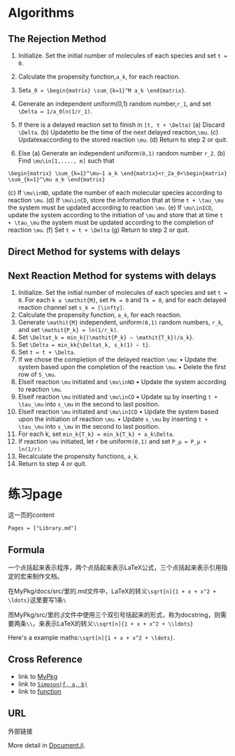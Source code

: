 # Algorithms
## The Rejection Method
1. Initialize. Set the initial number of molecules of each species and set ``t = 0``.

2. Calculate the propensity function,``a_k``, for each reaction.

3. Set``a_0 = \begin{matrix} \sum_{k=1}^M a_k \end{matrix}``.

4. Generate an independent uniform(0,1) random number,``r_1``, and set ``\Delta = 1/a_0ln(1/r_1)``.

5. If there is a delayed reaction set to finish in ``[t, t + \Delta)``
  (a) Discard ``\Delta``.
  (b) Updatetto be the time of the next delayed reaction,``\mu``.
  (c) Updatexaccording to the stored reaction ``\mu``.
  (d) Return to step 2 or quit.
6. Else
(a) Generate an independent uniform``(0,1)`` random number ``r_2``.
(b) Find ``\mu\in[1,...., m]`` such that

``\begin{matrix} \sum_{k=1}^\mu−1 a_k \end{matrix}<r_2a_0<\begin{matrix} \sum_{k=1}^\mu a_k \end{matrix}``

(c) If ``\mu\inND``, update the number of each molecular species according to reaction ``\mu``.
(d) If ``\mu\inCD``, store the information that at time ``t + \tau_\mu`` the system must be updated according to reaction ``\mu``.
(e) If ``\mu\inICD``, update the system according to the initiation of ``\mu`` and store that at time ``t + \tau_\mu`` the system must be updated according to the completion of reaction ``\mu``.
(f) Set ``t = t + \Delta``
(g) Return to step 2 or quit.

## Direct Method for systems with delays

## Next Reaction Method for systems with delays
1. Initialize. Set the initial number of molecules of each species and set ``t = 0``. For each ``k ≤ \mathit{M}``, set ``Pk = 0`` and ``Tk = 0``, and for each delayed reaction channel set ``s_k = [\infty]``.
2. Calculate the propensity function, ``a_k``, for each reaction.
3. Generate ``\mathit{M}`` independent, uniform``(0,1)`` random numbers, ``r_k``, and set ``\mathit{P_k} = ln(1/r_k)``.
4. Set ``\Deltat_k = min_k{(\mathit{P_k} − \mathit{T_k})/a_k}``.
5. Set ``\Delta = min_kk{\Deltat_k, s_k(1) − t}``.
6. Set ``t = t + \Delta``.
7. If we chose the completion of the delayed reaction ``\mu``:
• Update the system based upon the completion of the reaction ``\mu``.
• Delete the first row of ``S_\mu``.
8. Elseif reaction ``\mu`` initiated and ``\mu\inND``
• Update the system according to reaction ``\mu``.
9. Elseif reaction ``\mu`` initiated and ``\mu\inCD``
• Update sµ by inserting ``t + \tau_\mu`` into ``s_\mu`` in the second to last position.
10. Elseif reaction ``\mu`` initiated and ``\mu\inICD``
• Update the system based upon the initiation of reaction ``\mu``.
• Update ``s_\mu`` by inserting ``t + \tau_\mu`` into ``s_\mu`` in the second to last position.
11. For each k, set ``min_k{T_k} = min_k{T_k} + a_k\Delta``.
12. If reaction ``\mu`` initiated, let ``r`` be uniform``(0,1)`` and set ``P_µ = P_µ + ln(1/r)``.
13. Recalculate the propensity functions, ``a_k``.
14. Return to step 4 or quit.



# 练习page

 这一页的content
```@contents
Pages = ["Library.md"]
```
## Formula
一个点括起来表示程序，两个点括起来表示LaTeX公式，三个点括起来表示引用指定的宏来制作文档。

在MyPkg/docs/src/里的.md文件中，LaTeX的转义`\sqrt[n]{1 + x + x^2 + \ldots}`这里要写1条`\`

而MyPkg/src/里的.jl文件中使用三个双引号括起来的形式，称为docstring，则需要两条`\\`，来表示LaTeX的转义`\\sqrt[n]{1 + x + x^2 + \\ldots}`

Here's a example maths:``\sqrt[n]{1 + x + x^2 + \ldots}``.

## Cross Reference

- link to [MyPkg](@ref)
- link to [`Simpson(f, a, b)`](@ref)
- link to [function](@ref)

## URL

外部链接

More detail in [Document.jl](https://juliadocs.github.io/Documenter.jl/stable/).
